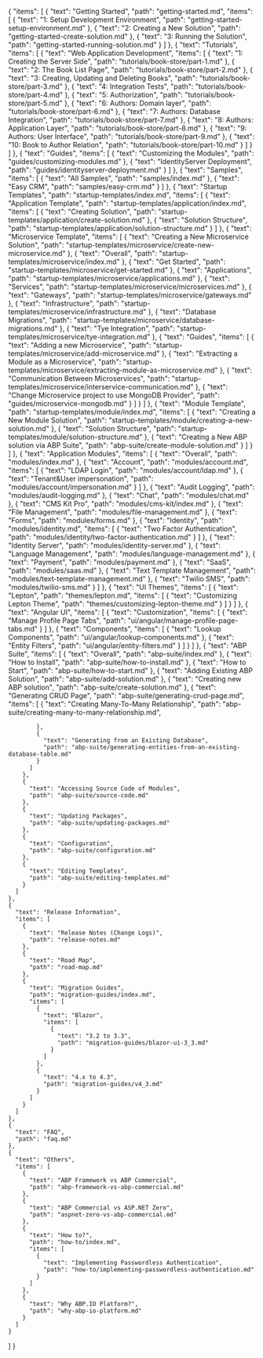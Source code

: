{
  "items": [
    {
      "text": "Getting Started",
      "path": "getting-started.md",
      "items": [
        {
          "text": "1: Setup Development Environment",
          "path": "getting-started-setup-environment.md"
        },
        {
          "text": "2: Creating a New Solution",
          "path": "getting-started-create-solution.md"
        },
        {
          "text": "3: Running the Solution",
          "path": "getting-started-running-solution.md"
        }
      ]
    },
    {
      "text": "Tutorials",
      "items": [
        {
          "text": "Web Application Development",
          "items": [
            {
              "text": "1: Creating the Server Side",
              "path": "tutorials/book-store/part-1.md"
            },
            {
              "text": "2: The Book List Page",
              "path": "tutorials/book-store/part-2.md"
            },
            {
              "text": "3: Creating, Updating and Deleting Books",
              "path": "tutorials/book-store/part-3.md"
            },
            {
              "text": "4: Integration Tests",
              "path": "tutorials/book-store/part-4.md"
            },
            {
              "text": "5: Authorization",
              "path": "tutorials/book-store/part-5.md"
            },
            {
              "text": "6: Authors: Domain layer",
              "path": "tutorials/book-store/part-6.md"
            },
            {
              "text": "7: Authors: Database Integration",
              "path": "tutorials/book-store/part-7.md"
            },
            {
              "text": "8: Authors: Application Layer",
              "path": "tutorials/book-store/part-8.md"
            },
            {
              "text": "9: Authors: User Interface",
              "path": "tutorials/book-store/part-9.md"
            },
            {
              "text": "10: Book to Author Relation",
              "path": "tutorials/book-store/part-10.md"
            }
          ]
        }
      ]
    },
    {
      "text": "Guides",
      "items": [
        {
          "text": "Customizing the Modules",
          "path": "guides/customizing-modules.md"
        },
        {
          "text": "IdentityServer Deployment",
          "path": "guides/identityserver-deployment.md"
        }
      ]
    },
    {
      "text": "Samples",
      "items": [
        {
          "text": "All Samples",
          "path": "samples/index.md"
        },
        {
          "text": "Easy CRM",
          "path": "samples/easy-crm.md"
        }
      ]
    },
    {
      "text": "Startup Templates",
      "path": "startup-templates/index.md",
      "items": [
        {
          "text": "Application Template",
          "path": "startup-templates/application/index.md",
          "items": [
            {
              "text": "Creating Solution",
              "path": "startup-templates/application/create-solution.md"
            },
            {
              "text": "Solution Structure",
              "path": "startup-templates/application/solution-structure.md"
            }
          ]
        },
        {
          "text": "Microservice Template",
          "items": [
            {
              "text": "Creating a New Microservice Solution",
              "path": "startup-templates/microservice/create-new-microservice.md"
            },
            {
              "text": "Overall",
              "path": "startup-templates/microservice/index.md"
            },
            {
              "text": "Get Started",
              "path": "startup-templates/microservice/get-started.md"
            },
            {
              "text": "Applications",
              "path": "startup-templates/microservice/applications.md"
            },
            {
              "text": "Services",
              "path": "startup-templates/microservice/microservices.md"
            },
            {
              "text": "Gateways",
              "path": "startup-templates/microservice/gateways.md"
            },
            {
              "text": "Infrastructure",
              "path": "startup-templates/microservice/infrastructure.md"
            },
            {
              "text": "Database Migrations",
              "path": "startup-templates/microservice/database-migrations.md"
            },
            {
              "text": "Tye Integration",
              "path": "startup-templates/microservice/tye-integration.md"
            },
            {
              "text": "Guides",
              "items": [
                {
                  "text": "Adding a new Microservice",
                  "path": "startup-templates/microservice/add-microservice.md"
                },
                {
                  "text": "Extracting a Module as a Microservice",
                  "path": "startup-templates/microservice/extracting-module-as-microservice.md"
                },
                {
                  "text": "Communication Between Microservices",
                  "path": "startup-templates/microservice/interservice-communication.md"
                },
                {
                  "text": "Change Microservice project to use MongoDB Provider",
                  "path": "guides/microservice-mongodb.md"
                }
              ]
            }
          ]
        },
        {
          "text": "Module Template",
          "path": "startup-templates/module/index.md",
          "items": [
            {
              "text": "Creating a New Module Solution",
              "path": "startup-templates/module/creating-a-new-solution.md"
            },
            {
              "text": "Solution Structure",
              "path": "startup-templates/module/solution-structure.md"
            },
            {
              "text": "Creating a New ABP solution via ABP Suite",
              "path": "abp-suite/create-module-solution.md"
            }
          ]
        }
      ]
    },
    {
      "text": "Application Modules",
      "items": [
        {
          "text": "Overall",
          "path": "modules/index.md"
        },
        {
          "text": "Account",
          "path": "modules/account.md",
          "items": [
            {
              "text": "LDAP Login",
              "path": "modules/account/ldap.md"
            },
            {
              "text": "Tenant&User impersonation",
              "path": "modules/account/impersonation.md"
            }
          ]
        },
        {
          "text": "Audit Logging",
          "path": "modules/audit-logging.md"
        },
        {
          "text": "Chat",
          "path": "modules/chat.md"
        },
        {
          "text": "CMS Kit Pro",
          "path": "modules/cms-kit/index.md"
        },
        {
          "text": "File Management",
          "path": "modules/file-management.md"
        },
        {
          "text": "Forms",
          "path": "modules/forms.md"
        },
        {
          "text": "Identity",
          "path": "modules/identity.md",
          "items": [
            {
              "text": "Two Factor Authentication",
              "path": "modules/identity/two-factor-authentication.md"
            }
          ]
        },
        {
          "text": "Identity Server",
          "path": "modules/identity-server.md"
        },
        {
          "text": "Language Management",
          "path": "modules/language-management.md"
        },
        {
          "text": "Payment",
          "path": "modules/payment.md"
        },
        {
          "text": "SaaS",
          "path": "modules/saas.md"
        },
        {
          "text": "Text Template Management",
          "path": "modules/text-template-management.md"
        },
        {
          "text": "Twilio SMS",
          "path": "modules/twilio-sms.md"
        }
      ]
    },
    {
      "text": "UI Themes",
      "items": [
        {
          "text": "Lepton",
          "path": "themes/lepton.md",
          "items": [
            {
              "text": "Customizing Lepton Theme",
              "path": "themes/customizing-lepton-theme.md"
            }
          ]
        }
      ]
    },
    {
      "text": "Angular UI",
      "items": [
        {
          "text": "Customization",
          "items": [
            {
              "text": "Manage Profile Page Tabs",
              "path": "ui/angular/manage-profile-page-tabs.md"
            }
          ]
        },
        {
          "text": "Components",
          "items": [
            {
              "text": "Lookup Components",
              "path": "ui/angular/lookup-components.md"
            },
            {
              "text": "Entity Filters",
              "path": "ui/angular/entity-filters.md"
            }
          ]
        }
      ]
    },
    {
      "text": "ABP Suite",
      "items": [
        {
          "text": "Overall",
          "path": "abp-suite/index.md"
        },
        {
          "text": "How to Install",
          "path": "abp-suite/how-to-install.md"
        },
        {
          "text": "How to Start",
          "path": "abp-suite/how-to-start.md"
        },
        {
          "text": "Adding Existing ABP Solution",
          "path": "abp-suite/add-solution.md"
        },
        {
          "text": "Creating new ABP solution",
          "path": "abp-suite/create-solution.md"
        },
        {
          "text": "Generating CRUD Page",
          "path": "abp-suite/generating-crud-page.md",
          "items": [
            {
              "text": "Creating Many-To-Many Relationship",
              "path": "abp-suite/creating-many-to-many-relationship.md",
              
            },
            {
              "text": "Generating from an Existing Database",
              "path": "abp-suite/generating-entities-from-an-existing-database-table.md"
            }
          ]
        },
        {
          "text": "Accessing Source Code of Modules",
          "path": "abp-suite/source-code.md"
        },
        {
          "text": "Updating Packages",
          "path": "abp-suite/updating-packages.md"
        },
        {
          "text": "Configuration",
          "path": "abp-suite/configuration.md"
        },
        {
          "text": "Editing Templates",
          "path": "abp-suite/editing-templates.md"
        }
      ]
    },
    {
      "text": "Release Information",
      "items": [
        {
          "text": "Release Notes (Change Logs)",
          "path": "release-notes.md"
        },
        {
          "text": "Road Map",
          "path": "road-map.md"
        },
        {
          "text": "Migration Guides",
          "path": "migration-guides/index.md",
          "items": [
            {
              "text": "Blazor",
              "items": [
                {
                  "text": "3.2 to 3.3",
                  "path": "migration-guides/blazor-ui-3_3.md"
                }
              ]
            },
            {
              "text": "4.x to 4.3",
              "path": "migration-guides/v4_3.md"
            }
          ]
        }
      ]
    },
    {
      "text": "FAQ",
      "path": "faq.md"
    },
    {
      "text": "Others",
      "items": [
        {
          "text": "ABP Framework vs ABP Commercial",
          "path": "abp-framework-vs-abp-commercial.md"
        },
        {
          "text": "ABP Commercial vs ASP.NET Zero",
          "path": "aspnet-zero-vs-abp-commercial.md"
        },
        {
          "text": "How to?",
          "path": "how-to/index.md",
          "items": [
            {
              "text": "Implementing Passwordless Authentication",
              "path": "how-to/implementing-passwordless-authentication.md"
            }
          ]
        },
        {
          "text": "Why ABP.IO Platform?",
          "path": "why-abp-io-platform.md"
        }
      ]
    }
  ]
}
